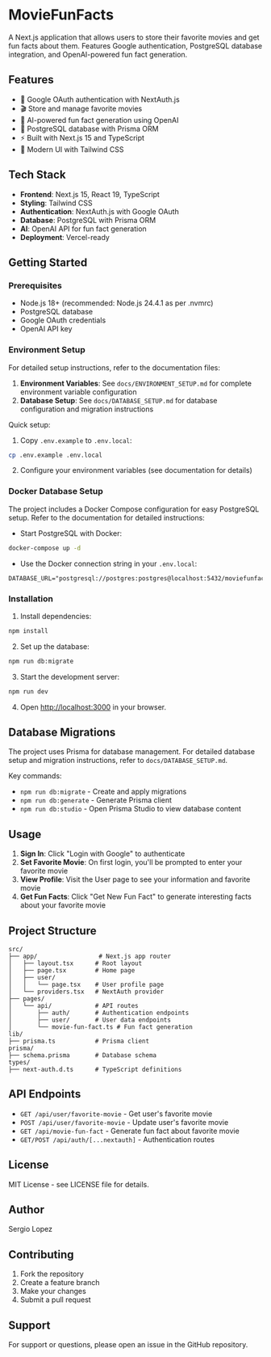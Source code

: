 # MovieFunFacts

A Next.js application that allows users to store their favorite movies and get fun facts about them. Features Google authentication, PostgreSQL database integration, and OpenAI-powered fun fact generation.

## Features

- 🔐 Google OAuth authentication with NextAuth.js
- 🎬 Store and manage favorite movies
- 🤖 AI-powered fun fact generation using OpenAI
- 💾 PostgreSQL database with Prisma ORM
- ⚡ Built with Next.js 15 and TypeScript
- 🎨 Modern UI with Tailwind CSS

## Tech Stack

- **Frontend**: Next.js 15, React 19, TypeScript
- **Styling**: Tailwind CSS
- **Authentication**: NextAuth.js with Google OAuth
- **Database**: PostgreSQL with Prisma ORM
- **AI**: OpenAI API for fun fact generation
- **Deployment**: Vercel-ready

## Getting Started

### Prerequisites

- Node.js 18+ (recommended: Node.js 24.4.1 as per .nvmrc)
- PostgreSQL database
- Google OAuth credentials
- OpenAI API key

### Environment Setup

For detailed setup instructions, refer to the documentation files:

1. **Environment Variables**: See `docs/ENVIRONMENT_SETUP.md` for complete environment variable configuration
2. **Database Setup**: See `docs/DATABASE_SETUP.md` for database configuration and migration instructions

Quick setup:

1. Copy `.env.example` to `.env.local`:

```bash
cp .env.example .env.local
```

2. Configure your environment variables (see documentation for details)

### Docker Database Setup

The project includes a Docker Compose configuration for easy PostgreSQL setup. Refer to the documentation for detailed instructions:

- Start PostgreSQL with Docker:

```bash
docker-compose up -d
```

- Use the Docker connection string in your `.env.local`:

```env
DATABASE_URL="postgresql://postgres:postgres@localhost:5432/moviefunfacts"
```

### Installation

1. Install dependencies:

```bash
npm install
```

2. Set up the database:

```bash
npm run db:migrate
```

3. Start the development server:

```bash
npm run dev
```

4. Open [http://localhost:3000](http://localhost:3000) in your browser.

## Database Migrations

The project uses Prisma for database management. For detailed database setup and migration instructions, refer to `docs/DATABASE_SETUP.md`.

Key commands:

- `npm run db:migrate` - Create and apply migrations
- `npm run db:generate` - Generate Prisma client
- `npm run db:studio` - Open Prisma Studio to view database content

## Usage

1. **Sign In**: Click "Login with Google" to authenticate
2. **Set Favorite Movie**: On first login, you'll be prompted to enter your favorite movie
3. **View Profile**: Visit the User page to see your information and favorite movie
4. **Get Fun Facts**: Click "Get New Fun Fact" to generate interesting facts about your favorite movie

## Project Structure

```
src/
├── app/                 # Next.js app router
│   ├── layout.tsx      # Root layout
│   ├── page.tsx        # Home page
│   ├── user/
│   │   └── page.tsx    # User profile page
│   └── providers.tsx   # NextAuth provider
├── pages/
│   └── api/            # API routes
│       ├── auth/       # Authentication endpoints
│       ├── user/       # User data endpoints
│       └── movie-fun-fact.ts # Fun fact generation
lib/
├── prisma.ts           # Prisma client
prisma/
├── schema.prisma       # Database schema
types/
├── next-auth.d.ts      # TypeScript definitions
```

## API Endpoints

- `GET /api/user/favorite-movie` - Get user's favorite movie
- `POST /api/user/favorite-movie` - Update user's favorite movie
- `GET /api/movie-fun-fact` - Generate fun fact about favorite movie
- `GET/POST /api/auth/[...nextauth]` - Authentication routes

## License

MIT License - see LICENSE file for details.

## Author

Sergio Lopez

## Contributing

1. Fork the repository
2. Create a feature branch
3. Make your changes
4. Submit a pull request

## Support

For support or questions, please open an issue in the GitHub repository.
